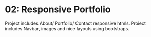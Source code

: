 # 02: Responsive Portfolio 

Project includes About/ Portfolio/ Contact responsive htmls. Proiect includes Navbar, images and nice layouts using bootstraps. 